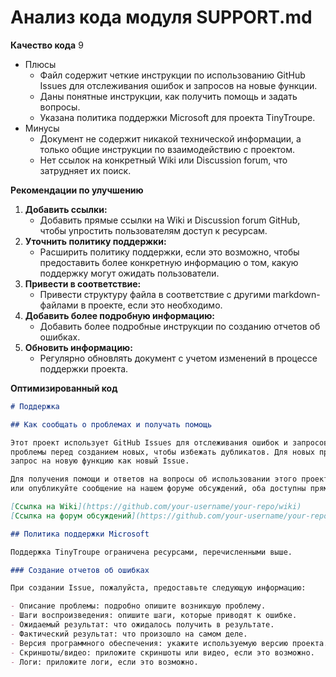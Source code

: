 # Анализ кода модуля SUPPORT.md

**Качество кода**
9
- Плюсы
    - Файл содержит четкие инструкции по использованию GitHub Issues для отслеживания ошибок и запросов на новые функции.
    - Даны понятные инструкции, как получить помощь и задать вопросы.
    - Указана политика поддержки Microsoft для проекта TinyTroupe.
- Минусы
    - Документ не содержит никакой технической информации, а только общие инструкции по взаимодействию с проектом.
    - Нет ссылок на конкретный Wiki или Discussion forum, что затрудняет их поиск.

**Рекомендации по улучшению**

1. **Добавить ссылки:**
   - Добавить прямые ссылки на Wiki и Discussion forum GitHub, чтобы упростить пользователям доступ к ресурсам.
2. **Уточнить политику поддержки:**
   - Расширить политику поддержки, если это возможно, чтобы предоставить более конкретную информацию о том, какую поддержку могут ожидать пользователи.
3. **Привести в соответствие:**
     -  Привести структуру файла в соответствие с другими markdown-файлами в проекте, если это необходимо.
4. **Добавить более подробную информацию:**
     - Добавить более подробные инструкции по созданию отчетов об ошибках.
5. **Обновить информацию:**
    -  Регулярно обновлять документ с учетом изменений в процессе поддержки проекта.

**Оптимизированный код**

```markdown
# Поддержка

## Как сообщать о проблемах и получать помощь

Этот проект использует GitHub Issues для отслеживания ошибок и запросов на новые функции. Пожалуйста, проверьте существующие
проблемы перед созданием новых, чтобы избежать дубликатов. Для новых проблем, создайте сообщение о баге или
запрос на новую функцию как новый Issue.

Для получения помощи и ответов на вопросы об использовании этого проекта, пожалуйста, обратитесь к нашей Wiki
или опубликуйте сообщение на нашем форуме обсуждений, оба доступны прямо здесь, на GitHub.

[Ссылка на Wiki](https://github.com/your-username/your-repo/wiki)
[Ссылка на форум обсуждений](https://github.com/your-username/your-repo/discussions)

## Политика поддержки Microsoft

Поддержка TinyTroupe ограничена ресурсами, перечисленными выше.

### Создание отчетов об ошибках

При создании Issue, пожалуйста, предоставьте следующую информацию:

- Описание проблемы: подробно опишите возникшую проблему.
- Шаги воспроизведения: опишите шаги, которые приводят к ошибке.
- Ожидаемый результат: что ожидалось получить в результате.
- Фактический результат: что произошло на самом деле.
- Версия программного обеспечения: укажите используемую версию проекта.
- Скриншоты/видео: приложите скриншоты или видео, если это возможно.
- Логи: приложите логи, если это возможно.
```